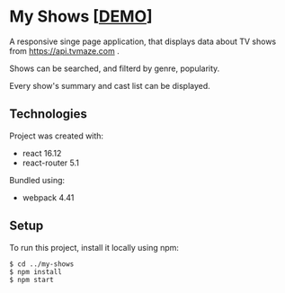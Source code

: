 # My Shows [[DEMO](https://djukanovicmiloje.github.io/my-shows/index.html#/)]

A responsive singe page application, that displays data about TV shows from https://api.tvmaze.com .

Shows can be searched, and filterd by genre, popularity.

Every show's summary and cast list can be displayed.

## Technologies
Project was created with:
* react 16.12
* react-router 5.1

Bundled using:
* webpack 4.41

## Setup
To run this project, install it locally using npm:
```
$ cd ../my-shows
$ npm install
$ npm start
```
